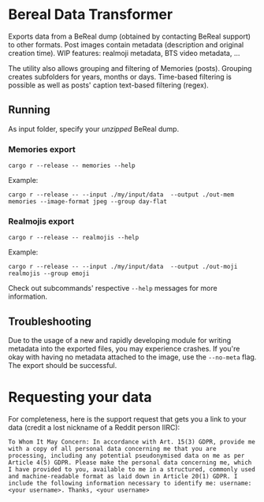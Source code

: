# Bereal Data Transformer

Exports data from a BeReal dump (obtained by contacting BeReal support) to other
formats. Post images contain metadata (description and original creation time). 
WIP features: realmoji metadata, BTS video metadata, ...

The utility also allows grouping and filtering of Memories (posts). Grouping
creates subfolders for years, months or days. Time-based filtering is possible
as well as posts' caption text-based filtering (regex).

## Running

As input folder, specify your *unzipped* BeReal dump.

### Memories export

    cargo r --release -- memories --help

Example:

    cargo r --release -- --input ./my/input/data  --output ./out-mem memories --image-format jpeg --group day-flat

### Realmojis export

    cargo r --release -- realmojis --help

Example:

    cargo r --release -- --input ./my/input/data  --output ./out-moji realmojis --group emoji

Check out subcommands' respective `--help` messages for more information.

## Troubleshooting

Due to the usage of a new and rapidly developing module for writing metadata into the exported files, you may experience crashes. If you're okay with having no metadata attached to the image,
use the `--no-meta` flag. The export should be successful.

# Requesting your data

For completeness, here is the support request that gets you a link to your data (credit a lost nickname of a Reddit person IIRC):

```
To Whom It May Concern: In accordance with Art. 15(3) GDPR, provide me with a copy of all personal data concerning me that you are processing, including any potential pseudonymised data on me as per Article 4(5) GDPR. Please make the personal data concerning me, which I have provided to you, available to me in a structured, commonly used and machine-readable format as laid down in Article 20(1) GDPR. I include the following information necessary to identify me: username: <your username>. Thanks, <your username>
```